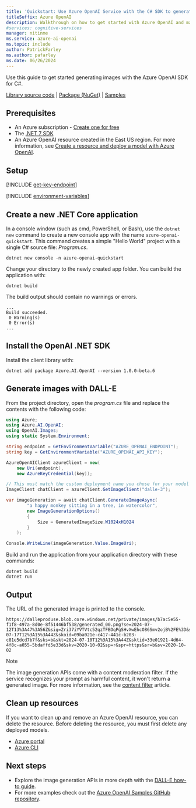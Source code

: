 ```yaml
---
title: 'Quickstart: Use Azure OpenAI Service with the C# SDK to generate images'
titleSuffix: Azure OpenAI
description: Walkthrough on how to get started with Azure OpenAI and make your first image generation call with the C# SDK. 
#services: cognitive-services
manager: nitinme
ms.service: azure-ai-openai
ms.topic: include
author: PatrickFarley
ms.author: pafarley
ms.date: 06/26/2024
---
```


Use this guide to get started generating images with the Azure OpenAI SDK for C#.

[Library source code](https://github.com/Azure/azure-sdk-for-net/tree/main/sdk/openai/Azure.AI.OpenAI) | [Package (NuGet)](https://www.nuget.org/packages/Azure.AI.OpenAI/) | [Samples](https://github.com/Azure/azure-sdk-for-net/tree/main/sdk/openai/Azure.AI.OpenAI/tests/Samples)

## Prerequisites

- An Azure subscription - [Create one for free](https://azure.microsoft.com/free/cognitive-services?azure-portal=true)
- The [.NET 7 SDK](https://dotnet.microsoft.com/download/dotnet/7.0)
- An Azure OpenAI resource created in the East US region. For more information, see [Create a resource and deploy a model with Azure OpenAI](../how-to/create-resource.md).


## Setup

[!INCLUDE [get-key-endpoint](get-key-endpoint.md)]

[!INCLUDE [environment-variables](environment-variables.md)]


## Create a new .NET Core application

In a console window (such as cmd, PowerShell, or Bash), use the `dotnet new` command to create a new console app with the name `azure-openai-quickstart`. This command creates a simple "Hello World" project with a single C# source file: *Program.cs*.

```dotnetcli
dotnet new console -n azure-openai-quickstart
```

Change your directory to the newly created app folder. You can build the application with:

```dotnetcli
dotnet build
```

The build output should contain no warnings or errors.

```output
...
Build succeeded.
 0 Warning(s)
 0 Error(s)
...
```

## Install the OpenAI .NET SDK

Install the client library with:

```dotnetcli
dotnet add package Azure.AI.OpenAI --version 1.0.0-beta.6
```

## Generate images with DALL-E

From the project directory, open the *program.cs* file and replace the contents with the following code:

```csharp
using Azure;
using Azure.AI.OpenAI;
using OpenAI.Images;
using static System.Environment;

string endpoint = GetEnvironmentVariable("AZURE_OPENAI_ENDPOINT");
string key = GetEnvironmentVariable("AZURE_OPENAI_API_KEY");

AzureOpenAIClient azureClient = new(
    new Uri(endpoint),
    new AzureKeyCredential(key));

// This must match the custom deployment name you chose for your model
ImageClient chatClient = azureClient.GetImageClient("dalle-3");

var imageGeneration = await chatClient.GenerateImageAsync(
        "a happy monkey sitting in a tree, in watercolor",
        new ImageGenerationOptions()
        {
            Size = GeneratedImageSize.W1024xH1024
        }
    );

Console.WriteLine(imageGeneration.Value.ImageUri);
```

Build and run the application from your application directory with these commands:

```dotnet
dotnet build
dotnet run
```

## Output

The URL of the generated image is printed to the console.

```console
https://dalleproduse.blob.core.windows.net/private/images/b7ac5e55-f1f8-497a-8d0e-8f51446bf538/generated_00.png?se=2024-07-12T13%3A47%3A56Z&sig=Zri37iYVTVtc52qzTFBOqPgSHvXwEhcO86Smv2ojB%2FE%3D&ske=2024-07-17T12%3A15%3A44Z&skoid=09ba021e-c417-441c-b203-c81e5dcd7b7f&sks=b&skt=2024-07-10T12%3A15%3A44Z&sktid=33e01921-4d64-4f8c-a055-5bdaffd5e33d&skv=2020-10-02&sp=r&spr=https&sr=b&sv=2020-10-02
```

> [!NOTE]
> The image generation APIs come with a content moderation filter. If the service recognizes your prompt as harmful content, it won't return a generated image. For more information, see the [content filter](../concepts/content-filter.md) article.

## Clean up resources

If you want to clean up and remove an Azure OpenAI resource, you can delete the resource. Before deleting the resource, you must first delete any deployed models.

- [Azure portal](../../multi-service-resource.md?pivots=azportal#clean-up-resources)
- [Azure CLI](../../multi-service-resource.md?pivots=azcli#clean-up-resources)

## Next steps

* Explore the image generation APIs in more depth with the [DALL-E how-to guide](../how-to/dall-e.md).
* For more examples check out the [Azure OpenAI Samples GitHub repository](https://github.com/Azure/openai-samples).
